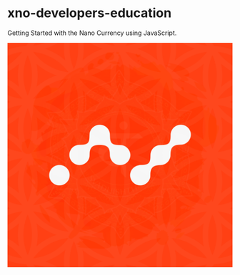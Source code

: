# xno-developers-education

Getting Started with the Nano Currency using JavaScript.

![alt text](readme.png)

